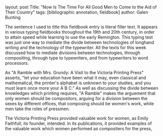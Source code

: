 layout: post
Title: "Now Is The Time For All Good Men to Come to the Aid of Their Country"
tags: [bibliographic annotation, fieldbook]
author: Galen Bunting 

The sentence I used to title this fieldbook entry is literal filler text. It appears in various typing fieldbooks throughout the 19th and 
20th century, in order to attain speed while learning to use the early Remington. This typing test was just one way to mediate the divide 
between technologies of longhand writing and the technology of the typewriter. All the texts for this week discussed how to mediate 
divisions between technologies, through compositing, through type to typewriters, and from typewriters to word processors. 

As "A Ramble with Mrs. Grundy: A Visit to the Victoria Printing Press"  asserts, "let your education have been what it may, even classical 
and mathematical, the printer's alphabet is unknown to your studies, and you must learn once more your A B C." As well as discussing the 
divide between knowledges which printing requires, "A Ramble" makes the arguement that only women should be compositors, arguing for a 
division between the sexes by different offices, that composing should be women's work, while men take the roles of pressmen. 

The Victoria Printing Press provided valuable work for women, as Emily Faithfull, its founder, intended. In its publications, it provided 
examples of the valuable work which women performed as compositers for the press, 
